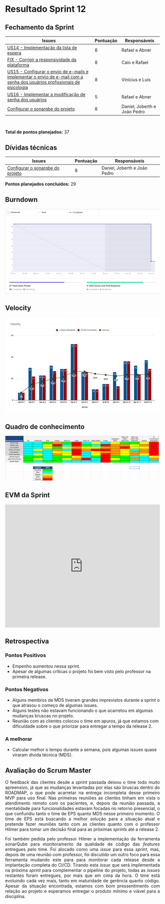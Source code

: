 # Resultado Sprint 12

## Fechamento da Sprint

| Issues | Pontuação | Responsáveis |
| ------ | ------ | --------|
| <a href="https://github.com/fga-eps-mds/2020.1-eSaudeUnB-Wiki/issues/98">US14 - Implementação da lista de espera</a> | 8 | Rafael e Abner |
| <a href="https://github.com/fga-eps-mds/2020.1-eSaudeUnB-Wiki/issues/105">FIX - Corrigir a responsividade da plataforma</a> | 8 | Caio e Rafael |
| <a href="https://github.com/fga-eps-mds/2020.1-eSaudeUnB-Wiki/issues/106">US15 - Configurar o envio de e-mails e implementar o envio de e-mail com a senha dos usuários profissionais de psicologia</a> | 8 | Vinícius e Luís |
| <a href="https://github.com/fga-eps-mds/2020.1-eSaudeUnB-Wiki/issues/107">US16 - Implementar a modificação de senha dos usuários</a> | 5 | Rafael e Abner |
| <a href="https://github.com/fga-eps-mds/2020.1-eSaudeUnB-Wiki/issues/113">Configurar o sonarqbe do projeto</a> | 8 | Daniel, Joberth e João Pedro |

</br>

**Total de pontos planejados:** 37
</br>

## Dívidas técnicas

| Issues | Pontuação | Responsáveis |
| ------ | ------ | --------|
| <a href="https://github.com/fga-eps-mds/2020.1-eSaudeUnB-Wiki/issues/113">Configurar o sonarqbe do projeto</a> | 8 | Daniel, Joberth e João Pedro |

**Pontos planejados concluídos:** 29
</br>

## Burndown

[ ![Burnout Sprint 12](./img/burndown_sprint12.png) ](./img/burndown_sprint12.png)

## Velocity

[ ![Velocity Sprint 12](./img/velocity_sprint12.png) ](./img/velocity_sprint12.png)

## Quadro de conhecimento

[ ![Quadro Sprint 12](./img/quadro_conhecimento_sprint12.png) ](./img/quadro_conhecimento_sprint12.png)

## EVM da Sprint

<iframe style="width: 100%; height: 400px;" seamless frameborder="0" scrolling="no" src="https://docs.google.com/spreadsheets/d/e/2PACX-1vTKacsqu4_Id3fiivyQCnw7btXFrMPZ5HP8UL2cBn4Y-f7acPC6JadEeH8GHFUDzA/pubchart?oid=291499854&amp;format=interactive"></iframe>

## Retrospectiva

### Pontos Positivos

- Empenho aumentou nessa sprint.
- Apesar de algumas críticas o projeto foi bem visto pelo professor na primeira release.

### Pontos Negativos

- Alguns membros de MDS tiveram grandes imprevistos durante a sprint o que atrasou o começo de algumas issues.
- Alguns testes não estavam funcionando o que acarretou em algumas mudanças bruscas no projeto.
- Reunião com as clientes colocou o time em apuros, já que estamos com dificuldade sobre o que priorizar para entregar a tempo da release 2.

### A melhorar

-  Calcular melhor o tempo durante a semana, pois algumas issues quase viraram divida técnica (MDS).

## Avaliação do Scrum Master

<p style="text-align: justify;">
    O feedback das clientes desde a <i>sprint</i> passada deixou o time todo muito apreensivo, já que as mudanças levantadas por elas são bruscas dentro do ROADMAP, o que pode acarretar na entrega incompleta desse primeiro MVP para uso final. Nas primeiras reuniões as clientes tinham em vista o atendimento remoto com os pacientes, e, depois da reunião passada, a mentalidade para funcionalidades estavam focadas no retorno presencial, o que confundiu tanto o time de EPS quanto MDS nesse primeiro momento. O time de EPS está buscando a melhor solução para a situação atual e pretende fazer reuniões tanto com as clientes quanto com o professor Hilmer para tomar um decisão final para as próximas <i>sprints</i> até a release 2.  
</p>

<p style="text-align: justify;">
    Foi também pedida pelo professor Hilmer a implementação da ferramenta sonarQube para monitoramento da qualidade de código das <i>features</i> entregues pelo time. Foi alocado como uma <i>issue</i> para essa <i>sprint</i>, mas, depois de uma reunião com professor, foi discutido um outro foco para essa ferramenta mudando este para para monitorar cada release desde a implantação completa do CI/CD. Tirando esta <i>issue</i> que será implementada na próxima <i>sprint</i> para complementar o pipeline do projeto, todas as <i>issues</i> restantes foram entregues, por mais que em cima da hora. O time está evoluindo cada vez mais, tanto em maturidade de gerência quanto código. Apesar da situação encontrada, estamos com bom pressentimento com relação ao projeto e esperamos entregar o produto mínimo e viável para a disciplina. 
</p>
